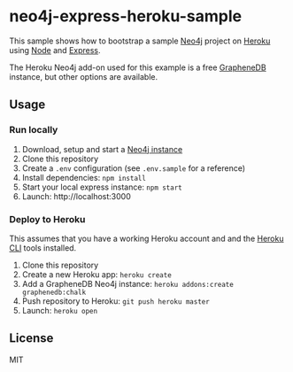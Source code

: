 # neo4j-express-heroku-sample

This sample shows how to bootstrap a sample [Neo4j](https://neo4j.org) project on [Heroku](https://heroku.com/) using [Node](https://nodejs.org/en/) and [Express](http://expressjs.com/).

The Heroku Neo4j add-on used for this example is a free [GrapheneDB](https://elements.heroku.com/addons/graphenedb) instance, but other options are available.

## Usage

### Run locally

1. Download, setup and start a [Neo4j instance](https://neo4j.com/download/)
2. Clone this repository
3. Create a `.env` configuration (see `.env.sample` for a reference)
4. Install dependencies: `npm install`
5. Start your local express instance: `npm start`
6. Launch: http://localhost:3000

### Deploy to Heroku
This assumes that you have a working Heroku account and and the [Heroku CLI](https://devcenter.heroku.com/articles/heroku-cli) tools installed.

1. Clone this repository
2. Create a new Heroku app: `heroku create`
3. Add a GrapheneDB Neo4j instance: `heroku addons:create graphenedb:chalk`
4. Push repository to Heroku: `git push heroku master`
5. Launch: `heroku open`

## License
MIT
